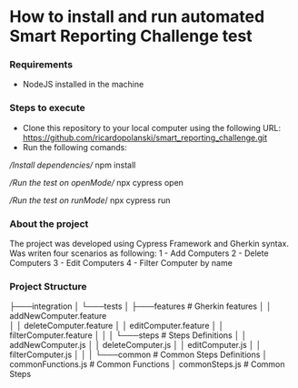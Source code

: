 <H1>How to install and run automated Smart Reporting Challenge test</h1>

<h3>Requirements</h3>

- NodeJS installed in the machine

<h3>Steps to execute</h3>

- Clone this repository to your local computer using the following URL: https://github.com/ricardopolanski/smart_reporting_challenge.git
- Run the following comands:

*/Install dependencies/*
npm install

*/Run the test on openMode/*
npx cypress open

*/Run the test on runMode*/
npx cypress run


<h3>About the project</h3>

The project was developed using Cypress Framework and Gherkin syntax.
Was writen four scenarios as following:
  1 - Add Computers
  2 - Delete Computers
  3 - Edit Computers
  4 - Filter Computer by name
  
<h3>Project Structure</h3>

├───integration
│   └───tests
│       ├───features                              # Gherkin features
│       │       addNewComputer.feature  
│       │       deleteComputer.feature
│       │       editComputer.feature
│       │       filterComputer.feature
│       │
│       └───steps                                 # Steps Definitions
│           │   addNewComputer.js
│           │   deleteComputer.js
│           │   editComputer.js
│           │   filterComputer.js
│           │
│           └───common                            # Common Steps Definitions
│                   commonFunctions.js            # Common Functions
│                   commonSteps.js                # Common Steps
